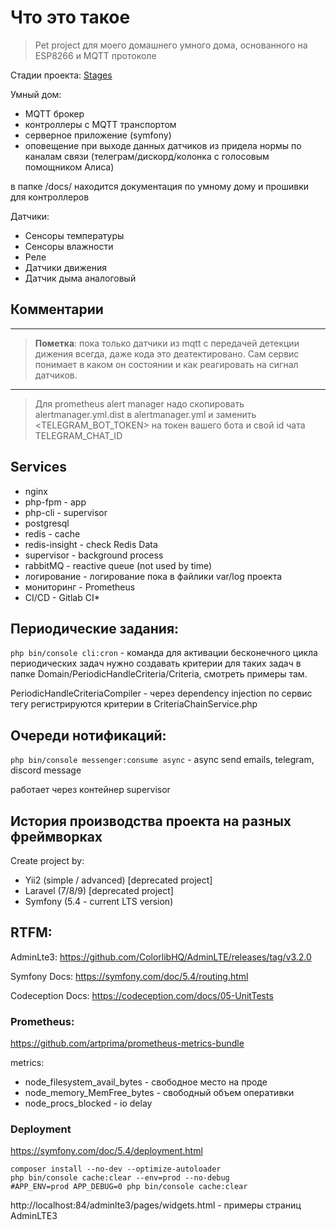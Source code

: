 # Что это такое

> Pet project для моего домашнего умного дома, основанного на ESP8266 и MQTT протоколе

Стадии проекта: [Stages](docs/project/STAGES.md)

Умный дом:
 - MQTT брокер
 - контроллеры с MQTT транспортом
 - серверное приложение (symfony)
 - оповещение при выходе данных датчиков из придела нормы по каналам связи (телеграм/дискорд/колонка с голосовым 
помощником Алиса)

в папке /docs/ находится документация по умному дому и прошивки для контроллеров

Датчики:
 - Сенсоры температуры
 - Сенсоры влажности
 - Реле
 - Датчики движения
 - Датчик дыма аналоговый

## Комментарии

----

> **Пометка**: пока только датчики из mqtt с передачей детекции дижения всегда, даже кода это деатектировано. 
> Сам сервис понимает в каком он состоянии и как реагировать на сигнал датчиков.

----

> Для prometheus alert manager надо скопировать alertmanager.yml.dist в alertmanager.yml и заменить <TELEGRAM_BOT_TOKEN> на токен вашего бота и свой id чата TELEGRAM_CHAT_ID

## Services

- nginx
- php-fpm - app
- php-cli - supervisor
- postgresql
- redis - cache
- redis-insight - check Redis Data
- supervisor - background process
- rabbitMQ - reactive queue (not used by time)
- логирование - логирование пока в файлики var/log проекта
- мониторинг - Prometheus
- CI/CD - Gitlab CI*

## Периодические задания:

`php bin/console cli:cron` - команда для активации бесконечного цикла периодических задач
нужно создавать критерии для таких задач в папке Domain/PeriodicHandleCriteria/Criteria, смотреть примеры там. 

PeriodicHandleCriteriaCompiler - через dependency injection по сервис тегу регистрируются критерии 
в CriteriaChainService.php  


## Очереди нотификаций:

`php bin/console messenger:consume async` - async send emails, telegram, discord message

работает через контейнер supervisor


## История производства проекта на разных фреймворках

Create project by: 
- Yii2 (simple / advanced) [deprecated project]
- Laravel (7/8/9) [deprecated project]
- Symfony (5.4 - current LTS version)


## RTFM:

AdminLte3: https://github.com/ColorlibHQ/AdminLTE/releases/tag/v3.2.0

Symfony Docs: https://symfony.com/doc/5.4/routing.html

Codeception Docs: https://codeception.com/docs/05-UnitTests


### Prometheus:

https://github.com/artprima/prometheus-metrics-bundle

metrics:
 - node_filesystem_avail_bytes - свободное место на проде
 - node_memory_MemFree_bytes - свободный объем оперативки
 - node_procs_blocked - io delay


### Deployment 

https://symfony.com/doc/5.4/deployment.html

```shell
composer install --no-dev --optimize-autoloader
php bin/console cache:clear --env=prod --no-debug
#APP_ENV=prod APP_DEBUG=0 php bin/console cache:clear
```

http://localhost:84/adminlte3/pages/widgets.html - примеры страниц AdminLTE3